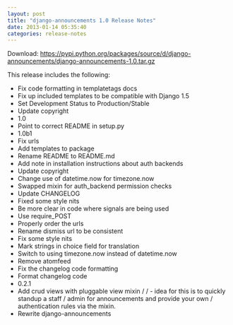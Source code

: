 ```yaml
---
layout: post
title: "django-announcements 1.0 Release Notes"
date: 2013-01-14 05:35:40
categories: release-notes
---
```


Download: <https://pypi.python.org/packages/source/d/django-announcements/django-announcements-1.0.tar.gz>

This release includes the following:

* Fix code formatting in templatetags docs
* Fix up included templates to be compatible with Django 1.5
* Set Development Status to Production/Stable
* Update copyright
* 1.0
* Point to correct README in setup.py
* 1.0b1
* Fix urls
* Add templates to package
* Rename README to README.md
* Add note in installation instructions about auth backends
* Update copyright
* Change use of datetime.now for timezone.now
* Swapped mixin for auth_backend permission checks
* Update CHANGELOG
* Fixed some style nits
* Be more clear in code where signals are being used
* Use require_POST
* Properly order the urls
* Rename dismiss url to be consistent
* Fix some style nits
* Mark strings in choice field for translation
* Switch to using timezone.now instead of datetime.now
* Remove atomfeed
* Fix the changelog code formatting
* Format changelog code
* 0.2.1
* Add crud views with pluggable view mixin /  / - idea for this is to quickly standup a staff /   admin for announcements and provide your own /   authentication rules via the mixin.
* Rewrite django-announcements
